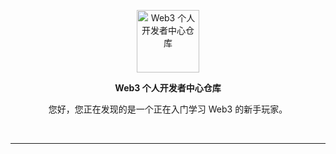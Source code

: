 <p align="center"> 
    <img width="100" src="https://img.925i.cn/file/ab5171809b74d21eb32c4.png" alt="Web3 个人开发者中心仓库" />
</p>

<p align="center"><b> Web3 个人开发者中心仓库  </b> </p>
<p align="center"> 您好，您正在发现的是一个正在入门学习 Web3 的新手玩家。  </p>

<br /> 

[//]: # (<p align="center">)

[//]: # (  <a href="/">UHalo PRO 官网</a>)

[//]: # (  <a href="https://www.925i.cn">作者主页</a>)

[//]: # (	<a href="https://b.925i.cn">作者博客（Halo 1.x）</a>)

[//]: # (	<a href="https://blog.925i.cn">作者博客（Halo 2.x）</a> )

[//]: # (</p>  )

---


